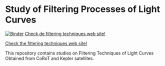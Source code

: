 # Study of Filtering Processes of Light Curves
[![Binder](https://mybinder.org/badge_logo.svg)](https://mybinder.org/v2/gh/Guilherme-SSB/IC-CoRoT_Kepler/HEAD)
[Check de filtering techniques web site!](https://filtering-techniques.readthedocs.io/en/latest/)


[Check the filtering techniques web site!](https://filtering-techniques.readthedocs.io/en/latest/)

This repository contains studies on Filtering Techniques of Light Curves Obtained from CoRoT and Kepler satellites.

